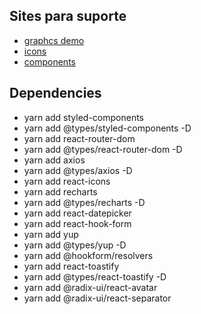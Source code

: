 
## Sites para suporte

- [graphcs demo](https://recharts.org/en-US/examples)
- [icons](https://react-icons.github.io/react-icons/search?q=money)
- [components](https://www.radix-ui.com/docs/primitives/overview/getting-started)

## Dependencies

- yarn add styled-components
- yarn add @types/styled-components -D
- yarn add react-router-dom
- yarn add @types/react-router-dom -D
- yarn add axios
- yarn add @types/axios -D
- yarn add react-icons
- yarn add recharts
- yarn add @types/recharts -D
- yarn add react-datepicker
- yarn add react-hook-form
- yarn add yup
- yarn add @types/yup -D
- yarn add @hookform/resolvers
- yarn add react-toastify
- yarn add @types/react-toastify -D
- yarn add @radix-ui/react-avatar
- yarn add @radix-ui/react-separator